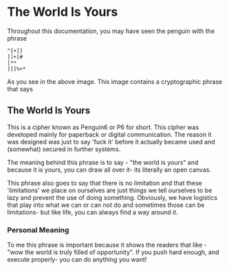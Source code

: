 # The World Is Yours

Throughout this documentation, you may have seen the penguin with the phrase

```
^[+]]
]]+[#
[**
][]%+*
```

As you see in the above image. This image contains a cryptographic phrase that says

## The World Is Yours

This is a cipher known as Penguin6 or P6 for short. This cipher was developed mainly for paperback or digital communication. The reason it was designed was just to say 'fuck it' before it actually became used and (somewhat) secured in further systems.

The meaning behind this phrase is to say - "the world is yours" and because it is yours, you can draw all over it- its literally an open canvas.

This phrase also goes to say that there is no limitation and that these 'limitations' we place on ourselves are just things we tell ourselves to be lazy and prevent the use of doing something. Obviously, we have logistics that play into what we can or can not do and sometimes those can be limitations- but like life, you can always find a way around it.&#x20;

### Personal Meaning&#x20;

To me this phrase is important because it shows the readers that like - "wow the world is truly filled of opportunity". If you push hard enough, and execute properly- you can do anything you want!
